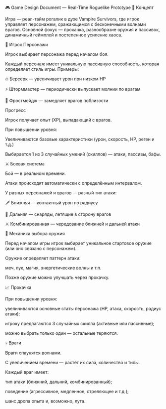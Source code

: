 🎮 Game Design Document — Real-Time Roguelike Prototype
🧩 Концепт

Игра — реал-тайм рогалик в духе Vampire Survivors, где игрок управляет персонажем, сражающимся с бесконечными волнами врагов.
Основной фокус — прокачка, разнообразие оружия и пассивок, динамичный геймплей и постепенное усиление хаоса.

🧙 Игрок
Персонажи

Игрок выбирает персонажа перед началом боя.

Каждый персонаж имеет уникальную пассивную способность, которая определяет стиль игры.
Примеры:

🔥 Берсерк — увеличивает урон при низком HP

⚡ Шторммастер — периодически выпускает молнии по врагам

🧊 Фростмейдж — замедляет врагов поблизости

Прогресс

Игрок получает опыт (XP), выпадающий с врагов.

При повышении уровня:

Увеличиваются базовые характеристики (урон, скорость, HP, реген и т.д.)

Выбирается 1 из 3 случайных умений (скиллов) — атаки, пассивы, бафы.

⚔️ Боевая система

Бой — в реальном времени.

Атаки происходят автоматически с определённым интервалом.

У разных персонажей и врагов — разный тип атаки:

🗡️ Ближняя — контактный урон по радиусу

🏹 Дальняя — снаряды, летящие в сторону врагов

⚔️ Комбинированная — чередование ближней и дальней атаки

🧠 Механика выбора оружия

Перед началом игры игрок выбирает уникальное стартовое оружие (или оно связано с персонажем).

Оружие определяет паттерн атаки:

меч, лук, магия, энергетические волны и т.п.

Позже оружие можно улучшать через прокачку.

📈 Прокачка

При повышении уровня:

увеличиваются основные статы персонажа (HP, атака, скорость, радиус атаки);

игроку предлагаются 3 случайных скилла (активные или пассивные);

можно выбрать только один — остальные теряются.

💀 Враги

Враги спаунятся волнами.

С увеличением времени — растёт их сила, количество и типы.

Каждый враг имеет:

тип атаки (ближний, дальний, комбинированный);

поведение (агрессивное, медленное, стреляющее и т.д.);

шанс дропа опыта и, возможно, лута.
